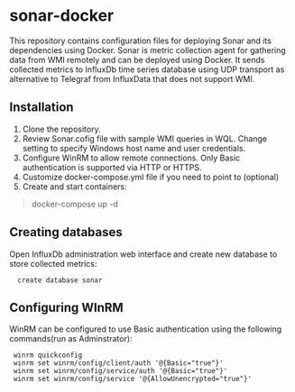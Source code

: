 # sonar-docker
This repository contains configuration files for deploying Sonar and its dependencies using Docker. 
Sonar is metric collection agent for gathering data from WMI remotely and can be deployed using Docker.
It sends collected metrics to InfluxDb time series database using UDP transport as alternative to Telegraf from InfluxData that does not support WMI.

## Installation
1. Clone the repository.
2. Review Sonar.cofig file with sample WMI queries in WQL. Change setting to specify Windows host name and user credentials.
3. Configure WinRM to allow remote connections. Only Basic authentication is supported via HTTP or HTTPS.
4. Customize docker-compose.yml file if you need to point to  (optional)
5. Create and start containers: 
  >docker-compose up -d

## Creating databases
Open InfluxDb administration web interface and create new database to store collected metrics:
```
  create database sonar
```

## Configuring WInRM
WinRM can be configured to use Basic authentication using the following commands(run as Adminstrator):
 ```
  winrm quickconfig
  winrm set winrm/config/client/auth '@{Basic="true"}'
  winrm set winrm/config/service/auth '@{Basic="true"}'
  winrm set winrm/config/service '@{AllowUnencrypted="true"}'
```
